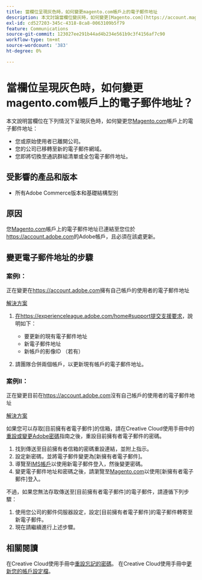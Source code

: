 ```yaml
---
title: 當欄位呈現灰色時，如何變更magento.com帳戶上的電子郵件地址
description: 本文討論當欄位變灰時，如何變更[Magento.com](https://account.magento.com)帳戶上的電子郵件地址。
exl-id: cd527203-345c-4318-8ca8-0063109b5f79
feature: Communications
source-git-commit: 123027ee291b44ad4b234e561b9c3f4156af7c90
workflow-type: tm+mt
source-wordcount: '383'
ht-degree: 0%

---
```


# 當欄位呈現灰色時，如何變更magento.com帳戶上的電子郵件地址？

本文說明當欄位在下列情況下呈現灰色時，如何變更您[Magento.com](https://account.magento.com)帳戶上的電子郵件地址：

* 您或原始使用者已離開公司。
* 您的公司已移轉至新的電子郵件網域。
* 您即將切換至通訊群組清單或全包電子郵件地址。

## 受影響的產品和版本

* 所有Adobe Commerce版本和基礎結構型別

## 原因

您[Magento.com](https://account.magento.com)帳戶上的電子郵件地址已連結至您位於<https://account.adobe.com>的Adobe帳戶，且必須在該處更新。

## 變更電子郵件地址的步驟

### 案例I：

正在變更在<https://account.adobe.com>擁有自己帳戶的使用者的電子郵件地址

<u>解決方案</u>

1. [在https://experienceleague.adobe.com/home#support提交支援要求](https://experienceleague.adobe.com/home?lang=zh-Hant#support)，說明如下：

   * 要更新的現有電子郵件地址
   * 新電子郵件地址
   * 新帳戶的影像ID （若有）

1. 請團隊合併兩個帳戶，以更新現有帳戶的電子郵件地址。

### 案例II：

正在變更目前在<https://account.adobe.com>沒有自己帳戶的使用者的電子郵件地址

<u>解決方案</u>

如果您可以存取[目前擁有者電子郵件]的信箱，請在Creative Cloud使用手冊中的[重設或變更Adobe密碼](https://helpx.adobe.com/tw/manage-account/using/change-or-reset-password.html)指南之後，重設目前擁有者電子郵件的密碼。

1. 找到傳送至目前擁有者信箱的密碼重設連結，並附上指示。
1. 設定新密碼，並將電子郵件變更為[新擁有者電子郵件]。
1. 導覽至[IMS帳戶](https://account.adobe.com/)以使用新電子郵件登入，然後變更密碼。
1. 變更電子郵件地址和密碼之後，請瀏覽至[Magento.com](https://account.magento.com)以使用[新擁有者電子郵件]登入。

不過，如果您無法存取傳送至[目前擁有者電子郵件]的電子郵件，請遵循下列步驟：

1. 使用您公司的郵件伺服器設定，設定[目前擁有者電子郵件]的電子郵件轉寄至新電子郵件。
1. 現在請繼續進行上述步驟。

## 相關閱讀

在Creative Cloud使用手冊中[重設忘記的密碼](https://helpx.adobe.com/tw/manage-account/using/change-or-reset-password.html)。
在Creative Cloud使用手冊中[更新您的帳戶設定檔](https://helpx.adobe.com/tw/manage-account/using/edit-adobe-account-personal-profile.html)。
